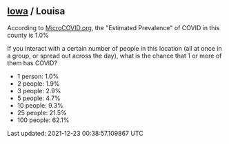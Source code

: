 
## [Iowa](/united-states/iowa) / Louisa

According to [MicroCOVID.org](http://microcovid.org),
the "Estimated Prevalence" of COVID in this county is 1.0%

If you interact with a certain number of people in this location
(all at once in a group, or spread out across the day), what is the chance that
1 or more of them has COVID?

- 1 person: 1.0%
- 2 people: 1.9%
- 3 people: 2.9%
- 5 people: 4.7%
- 10 people: 9.3%
- 25 people: 21.5%
- 100 people: 62.1%

Last updated: 2021-12-23 00:38:57.109867 UTC
